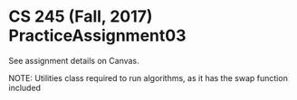 # CS 245 (Fall, 2017) PracticeAssignment03

See assignment details on Canvas.

NOTE: Utilities class required to run algorithms, as it has the swap function included